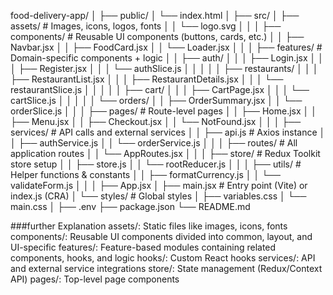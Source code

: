 food-delivery-app/
│
├── public/
│   └── index.html
│
├── src/
│   ├── assets/                # Images, icons, logos, fonts
│   │   └── logo.svg
│   │
│   ├── components/            # Reusable UI components (buttons, cards, etc.)
│   │   ├── Navbar.jsx
│   │   ├── FoodCard.jsx
│   │   └── Loader.jsx
│   │
│   ├── features/              # Domain-specific components + logic
│   │   ├── auth/
│   │   │   ├── Login.jsx
│   │   │   ├── Register.jsx
│   │   │   └── authSlice.js
│   │   │
│   │   ├── restaurants/
│   │   │   ├── RestaurantList.jsx
│   │   │   ├── RestaurantDetails.jsx
│   │   │   └── restaurantSlice.js
│   │   │
│   │   ├── cart/
│   │   │   ├── CartPage.jsx
│   │   │   └── cartSlice.js
│   │   │
│   │   └── orders/
│   │       ├── OrderSummary.jsx
│   │       └── orderSlice.js
│   │
│   ├── pages/                 # Route-level pages
│   │   ├── Home.jsx
│   │   ├── Menu.jsx
│   │   ├── Checkout.jsx
│   │   └── NotFound.jsx
│   │
│   ├── services/              # API calls and external services
│   │   ├── api.js             # Axios instance
│   │   ├── authService.js
│   │   └── orderService.js
│   │
│   ├── routes/                # All application routes
│   │   └── AppRoutes.jsx
│   │
│   ├── store/                 # Redux Toolkit store setup
│   │   ├── store.js
│   │   └── rootReducer.js
│   │
│   ├── utils/                 # Helper functions & constants
│   │   ├── formatCurrency.js
│   │   └── validateForm.js
│   │
│   ├── App.jsx
│   ├── main.jsx               # Entry point (Vite) or index.js (CRA)
│   └── styles/                # Global styles
│       ├── variables.css
│       └── main.css
│
├── .env
├── package.json
└── README.md


###further Explanation
assets/: Static files like images, icons, fonts
components/: Reusable UI components divided into common, layout, and UI-specific
features/: Feature-based modules containing related components, hooks, and logic
hooks/: Custom React hooks
services/: API and external service integrations
store/: State management (Redux/Context API)
pages/: Top-level page components